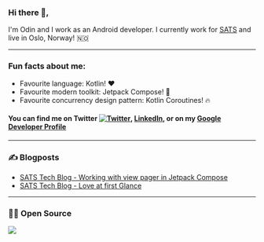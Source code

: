 ### Hi there 👋,

I'm Odin and I work as an Android developer. I currently work for [SATS][4] and live in Oslo, Norway! 🇳🇴 

  ---

### Fun facts about me:

- Favourite language: Kotlin! ❤️
- Favourite modern toolkit: Jetpack Compose! 🤟
- Favourite concurrency design pattern: Kotlin Coroutines! 🔥

####  You can find me on Twitter [![Twitter][1.2]][1], [LinkedIn][2], or on my [Google Developer Profile][5]

  ---

### ✍️ Blogposts

 - [SATS Tech Blog - Working with view pager in Jetpack Compose][3]
 - [SATS Tech Blog - Love at first Glance][6]


  ---

### 👨‍💻 Open Source


<img align="center" src="https://github-readme-stats.vercel.app/api/?username=oas004&theme=radical" />


[1.2]: http://i.imgur.com/wWzX9uB.png (twitter icon without padding)
[1]: https://twitter.com/oas004

[2]: https://www.linkedin.com/in/odin-asbjørnsen-ab07a719a/

[3]: https://tech.sats.com/mobile/android/2021/03/05/view-pager-in-jetpack-compose.html

[4]: https://www.sats.no/

[5]: https://g.dev/odinasbjornsen

[6]: https://tech.sats.com/mobile/android/2022/03/14/glance-widget.html

<!--
**oas004/oas004** is a ✨ _special_ ✨ repository because its `README.md` (this file) appears on your GitHub profile.



Here are some ideas to get you started:

- 🔭 I’m currently working on ...
- 🌱 I’m currently learning ...
- 👯 I’m looking to collaborate on ...
- 🤔 I’m looking for help with ...
- 💬 Ask me about ...
- 📫 How to reach me: ...
- 😄 Pronouns: ...
- ⚡ Fun fact: ...
-->
